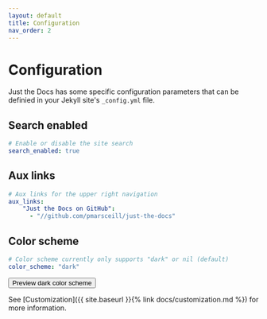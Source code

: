 ```yaml
---
layout: default
title: Configuration
nav_order: 2
---
```


# Configuration

Just the Docs has some specific configuration parameters that can be definied in your Jekyll site's `_config.yml` file.

## Search enabled

```yml
# Enable or disable the site search
search_enabled: true
```

## Aux links

```yml
# Aux links for the upper right navigation
aux_links:
    "Just the Docs on GitHub":
      - "//github.com/pmarsceill/just-the-docs"
```

## Color scheme

```yml
# Color scheme currently only supports "dark" or nil (default)
color_scheme: "dark"
```
<button class="btn js-toggle-dark-mode">Preview dark color scheme</button>

<script>
const toggleDarkMode = document.querySelector('.js-toggle-dark-mode')
const cssFile = document.querySelector('[rel="stylesheet"]')
const originalCssRef = cssFile.getAttribute('href')
const darkModeCssRef = originalCssRef.replace('just-the-docs.css', 'dark-mode-preview.css')

addEvent(toggleDarkMode, 'click', function(){
  if (cssFile.getAttribute('href') === originalCssRef) {
    cssFile.setAttribute('href', darkModeCssRef)
  } else {
    cssFile.setAttribute('href', originalCssRef)
  }
})
</script>

See [Customization]({{ site.baseurl }}{% link docs/customization.md %}) for more information.

